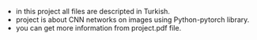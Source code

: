 * in this project all files are descripted in Turkish.
* project is about CNN networks on images using Python-pytorch library.
* you can get more information from project.pdf file.
